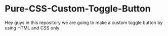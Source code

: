 # Pure-CSS-Custom-Toggle-Button
Hey guys in this repository we are going to make a custom toggle button by using HTML and CSS only

